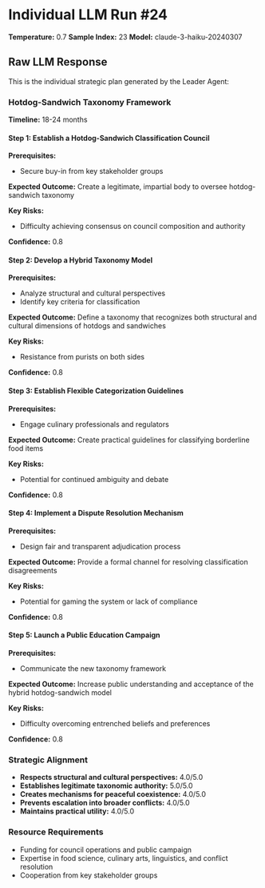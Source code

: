 # Individual LLM Run #24

**Temperature:** 0.7
**Sample Index:** 23
**Model:** claude-3-haiku-20240307

## Raw LLM Response

This is the individual strategic plan generated by the Leader Agent:

### Hotdog-Sandwich Taxonomy Framework

**Timeline:** 18-24 months

#### Step 1: Establish a Hotdog-Sandwich Classification Council

**Prerequisites:**
- Secure buy-in from key stakeholder groups

**Expected Outcome:** Create a legitimate, impartial body to oversee hotdog-sandwich taxonomy

**Key Risks:**
- Difficulty achieving consensus on council composition and authority

**Confidence:** 0.8

#### Step 2: Develop a Hybrid Taxonomy Model

**Prerequisites:**
- Analyze structural and cultural perspectives
- Identify key criteria for classification

**Expected Outcome:** Define a taxonomy that recognizes both structural and cultural dimensions of hotdogs and sandwiches

**Key Risks:**
- Resistance from purists on both sides

**Confidence:** 0.8

#### Step 3: Establish Flexible Categorization Guidelines

**Prerequisites:**
- Engage culinary professionals and regulators

**Expected Outcome:** Create practical guidelines for classifying borderline food items

**Key Risks:**
- Potential for continued ambiguity and debate

**Confidence:** 0.8

#### Step 4: Implement a Dispute Resolution Mechanism

**Prerequisites:**
- Design fair and transparent adjudication process

**Expected Outcome:** Provide a formal channel for resolving classification disagreements

**Key Risks:**
- Potential for gaming the system or lack of compliance

**Confidence:** 0.8

#### Step 5: Launch a Public Education Campaign

**Prerequisites:**
- Communicate the new taxonomy framework

**Expected Outcome:** Increase public understanding and acceptance of the hybrid hotdog-sandwich model

**Key Risks:**
- Difficulty overcoming entrenched beliefs and preferences

**Confidence:** 0.8

### Strategic Alignment

- **Respects structural and cultural perspectives:** 4.0/5.0
- **Establishes legitimate taxonomic authority:** 5.0/5.0
- **Creates mechanisms for peaceful coexistence:** 4.0/5.0
- **Prevents escalation into broader conflicts:** 4.0/5.0
- **Maintains practical utility:** 4.0/5.0

### Resource Requirements

- Funding for council operations and public campaign
- Expertise in food science, culinary arts, linguistics, and conflict resolution
- Cooperation from key stakeholder groups
